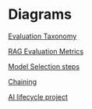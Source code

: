 # Diagrams 



[Evaluation Taxonomy](https://viewer.diagrams.net/?tags=%7B%7D&highlight=0000ff&edit=_blank&layers=1&nav=1&title=AI%20Concepts.drawio#R7V1rc5s8Fv41nmk%2FpMP98jEXp%2B1uss026XS7X3ZkkG0aQC7g2O6vXwmQjS4JODbYiem888aIu55zec7RkRjol9HycwJm01vkw3CgKf5yoF8NNE1VdAv%2FIS2rosVSyoZJEvhFk7JpuA%2F%2BQnpm2ToPfJiWbUVThlCYBTO20UNxDL2MaQNJghbsYWMU%2BkzDDEyg0HDvgVBs%2FRn42bRs1RRls%2BMLDCZTemuXvk8E6NFlQzoFPlpUmvThQL9MEMqKX9HyEoak99iOuX5m7%2FrJEhhnTU4Y%2FsuLbn4pmfX78uwbgP%2F8NlHHZ%2BVVnkA4L9%2B4fNhsRbtgkqD5TLwZPRMmGVzKsAAjeoXN22I5gSiCWbLCx5VnlXcsBUS17WJ7UeluWy0Pmla62tHLI0GJ8WR96U0v4B9lR8g75U%2F6v9vHhf3v%2Fwaprf8ezhfq%2BJekU4bkN8gCFA80C0SzgX4Rj1LyB2%2BH%2BIEu%2FOAJ%2F5yQnw9giWIUregu%2FAyVvUL%2F4u4j7dMswg95peKfIAwmMf7t4c6GCW4gnRxgoTwvd0SB75PTLxKYBn%2FLjlbw9gwFcZZ3h3kxMK%2FIteYZSgu1IpdOswQ9wksUInzdqxjF5CrjIAy5JhHvF8WHFwIR7BJezdYEeB1FBNdQWsJWqxd4rKgz8tObJ%2BHqIgHeIyQALaZBBu9nwCP7FtjcsaBhLYl96JdbIRjB8A73fC4z%2BlUIx1kFyBtu9xpQCn1SdMXzyO8doCULxlodBbg0CVym3hZeuoDXA0gfyZ0mMUpx3xBTi%2B8UeOmJatba13LIOaIdNSTQtYac0Wvay36P9nyNblltAWSKbi7GQjwjz3hG%2F639Xem85N4vnYGYgdb6Mye85oKo4FnZ1eeEG1DF2xxCHeMtBOk8gfigeezhXgRY4cijBOTKUcksZwn0A690xNS7Fnen7lXwx5hjpdg4KNzb8W%2BmkOdL4DiIsWzlQKb5bRQ0xv%2BD9OTLnOFEWB6CeELo6BRunis%2Fc5agERgFYZA%2Fvh9gyxCM5sUzY7Ax1vSsLJmTP8QwPNOxPHcQXu4OJrMQLot7ySFTvmDaie9ciAQQezNdP1BMLCah2I8QP%2Bz1AiX%2BJ7x9gxYYNHx89WbplLBrTRnBLCv2rrFJm75OY4PNafXbN9eayZprXbAFlt6lMbAFY%2FDhYQpTmMdRcCMztew3IAoeg7AQlzFKIoDV%2BePeJeKALnyM4uy%2BfEZJGLYnf66yAmKI3kLqz1tjzs5zTOx%2BBr1gnDOxTZx04mzM5ciYaYroWV2yMbdnY1vZ47X61bAzVWsLMVUVEIL%2BBFLDg5JsiiYIW9rhprWCBlGTzTE3CM1KiH5jf70qM21Ea1g4t%2BvfFM0TD770EmXvkCd%2FEYYEhthuPLFpN1mflqfeEQuwgc%2BwOfg0k71EBpIJzMqzOGTWj7EDWIqgX5chyt0nzAEhb5jOsF2EEnJ0ypZS45GTKJ5qdmkqVf09KJ7WjeJZh1Y8MaF3EzwSvfNCkKaEl5R52zwuC2H0qde%2Fqv4ZllGvf3an%2Bidmjr4SiQtItAlBusojVPK7YJuwCF9zY1sxssooPzABfs428ojk9mZQSRf2YlDRY0uvFQO9U8aqWu%2FBDJsd8R8ub78eVuvKDIvJxG8zkkPq6c929EdTJOOf3dIf5z3onX0Y%2BtO53ol5u5L%2BPBSp3AmMYVIyoFPWM8NtoGeyjGt7etanZGooCT8WbWkCZN2mZLT3kJLROkrJqIrB4ed0GxpqYk7m62aoi%2FKRPCCAlTEwMoBRcpbxPPaK2IEMeenXPXVh9JNPctuSlKnbpUmlFrQ6RjEFWQ4xiDcQ0%2FHPBUoeSes4QZEAN75MABeztXSeLM6iIkuA1mWWuD2g30NsSMd82zbEDje0gUlrt3ZYrOG6D6IgBEmhZlFR%2BCErGuitbcXaqiyKpsiGuiWwmhjz%2FyyKSHLnmafopuCJNH3Ode8hmefFLx8SOIa4fzyyywcZ%2BCipI5Bk%2BAZMScGgrMyhxhxMQBCnWa55%2BAWneXnO2y0yaEuOBGtgiIGQ1Ji3V5IrVhYIEJ10IIQDGovFTBK8yiBrUffF4PXLPMqLAMsaECzLvf1mQNQbZCA6ZVG6GCANl8AjJvQWZN60B5ADkB0ikVnOTsMdXZyocgOXpLdx4z0ECYHwtCGjHIVC5khIk9IlZsZ7iFz0shdbTyEZdLrQugiy29CFvmg1dIHYzeXzTnjjuFY5gct%2BGEYj6PtFwfgm9vnY81OpmWUDHd2R%2BMlOK191MdDpCSqDmc4PP%2BvNCGp7qXo68biC2flsliDgTfshaA49Q6kPCbslNuKoZq9wLGS8wikiselY4cQo%2FhJ3dlZJw0hmMo0SvqV2xtP1%2FO%2FfFQ1RCpf6YegHhDZcBWm21WyTfT5XfDZJQNTPdBJl1TU4WZU4dJl9cVuTVTF7cdvPIZZ4Al3ixzstAjTEFEXvCVjI%2BImEWjPq1dpMQkPMSlzcDH9ILOb3bz8%2BDxvb19vhw%2FDb94F2kf%2FX8KRP%2BF8fZb1SbGQ22W7NJhsCIm8wMULXKMrTEi8d2FFdsKrzdW9utxkUw9wJVvV1sJLZ%2Bqv%2FELH4tN78lW%2BadPNqWUpNsbWqbt3BJMAvTnQ%2Bb8Se5WktZXsWGZqhrBUZOky2Z5E5TxKwqhxQmq7nJUrlQ4%2BynOC66Ql66cM3klY8w37l7g1UMddCbrgdWQmLJjrXeVajkZUQr2Q6NVcqFKI9eyOmDi6x4yUrbCjVqpPTdv5c1bruitmD9QSgbnh%2BXwxdg5mlsYql24aAWbfLB0l4%2FvD7w72HErhVZqXK8dETZC4gJ%2Fg9k99SMGRMvj3B2I3yHQeTp9V1rRdnKix6hs1domV%2BTt%2BzmgorCuo4CFmAaoxuW8Ju8uPBNNlQV0PTnrAfJGzdxDfbRTf7VhK9IZHdvzbtBppYkfwjJWuYPcM45lF47pGKtueZwghlGYokniVDnG6geRZiPnq5XrF4e2C2mPams5WDMoXpdJ0xU%2BTn32E5Eed43PhA0y3PgaMx58txuw%2BgM%2FZahMxRORtnWgJkna7HYO4WSu%2BewjFtJolzpnxSdP3Y8jhUsA9gC1%2BVx3EMjjaWfP65yN6ilkN%2BfDtZHFMMC%2B8SFM3Ic4HYJ73IzRCoXZ%2Fwz5xO78pnD1SmAebrhQRZCsNxH2jUrxBCBaB2oZjW6rKok3rTgYaltmIOBP21XYeBz9K6HQiwxHQB%2FVyEOKv6OIINi%2B0x021YsN8aeaIT4E8y2LCaBhv716jdQDuhYIOlFDKF6TTYoEubVbr%2Bc7EeCpmhWEsVvq%2B5wbGzgYPGKwrLCyxJeVenn%2FiwZCEmO%2BH0BYej1jscrofHjgc9T4bJyDFJnUWrU%2FOd2s6XJX%2Fb6%2FyDjLum2Clk5%2BR7T0Tb8oUfPdp8HYRtUTejqUfa%2B2pUu2EkRlX%2FmJNH05Rb%2BSrv%2B9SW8ViTa4tvjSzTalFbXI1VFqMpoWtNW%2BzdIpjdUytFhzOpFfvoSmSovNbrmXFUekYHK6r0A980prkKujgbsz6ihIcUmY7qogmbgy9lOZBmtZFcJuSlhzle5nOABRT4sNCUFNx2Ghbauy1YvYcEraPzVuQNG5F2lo7cvs6Oq8U3VZuTlBYSrrY41fHoszRsXtqWFDJ3m6WxDzLF%2B0iyNHbTYRB77xXQu4EmBo3vNUvDrYkgU5huPz0lhiOvy9IQE3XsfOWQmRqbVlnSZIEk%2Fuk0WeCIYwJcIPpOAk%2BTUznJBOtuA0%2FHPayP2rilX9V93fgop%2BmUCyqfR%2BKjHJGcvdJQar2h3MZQ2gc3lIellCSg0xyWV1o1OisN8PZNNpsqMqUYx6LI9oGtr6JYg62ihKNC0zmu0ME5yJBHBU3D4NB8XfZl33A2TbgcmZelhl2WtV2gZxKlaZ6JrXXBmLGSBcKKLz4XH7Sin08%2Bdn98iHXH7XrarMlW72vND7tiwHL%2BtbiRln9Zuwxf%2BuWlmEQmgyLNYx5uDUY627GfbPgMZBq%2FDIyE%2F0rXG24tR%2BSKRVR3gBjOU%2F%2FQtMZ%2FJlxiIzudLeD2iyXW5F%2F5GX8Nl24zdKMtyCRrJX7dODOFltyftJ4p7CJmpir5onunU%2BZdccTi55Q8cf7lhHme5yEw1pLSnLxQ4tKzUB54rd4XSulLeyT00POxDCZ5i7dd4zXxZpuj%2FW7TYnH3uHIJrjgWdhNEQZZ%2FwZHoKSnVqdXoTUzSq3VD3mRKPi7YrVqv78YsNh6Oz8oParyZT3iOUZxRY6S2hZ%2FFTWfSqUoeLKpUFTE5MFxiVQ0hVVxlQ6tOPGxRXTa1Y8mqdvb02WO8mSCUVQulcGwxLUaY9eH%2FAQ%3D%3D)

[RAG Evaluation Metrics](https://viewer.diagrams.net/?tags=%7B%7D&highlight=0000ff&edit=_blank&layers=1&nav=1&title=AI%20Concepts.drawio#R5ZjBcpswEIafxsd0AGEbji52kkM607EPaXvTwAJqBcsIYZs8fYURBkztTDJO7SQnsx9aCe3%2FC8mMiJds7wTN4m8YAB9ZRrAdkfnIskyDTNRPRcqa3NiuXZNIsKBmRgtW7AmaVE0LFkCuWY0kIpcs60Mf0xR82WNUCNz0m4XIgx7IaAQDsPIpH9JHFsi4ps7YaPk9sChuRjYNfSehTWMN8pgGuOkgshgRTyDK%2BirZesCr6jV1mZnBfTKf%2BfndY%2Fyw%2FLV%2BSovbm7qz25ek7KcgIJXn7ZpYem6ybAoGgaqfDlHIGCNMKV%2B09KvAIg2g6tZQUdvmATFT0FTwN0hZajPQQqJCsUy4vluPWQ10oNEzE9TtciyED6dmpU0rqYjgVIdkutdRrQDABKQoVaIATiVb9x%2BPaidG%2B3Y6dSYELTsNMmSpzDs9f6%2BAaqBXlW3o59NryiRTsy%2FdQYLpnE5QF%2FUzNFFnMi3a%2BeEl3iCf2xvOu%2FAGsS7iDftze8O9Em9YJ71hT04nvJE3xpfwhnKAKH9U%2BV%2FGTfhTd7cL5tteVOroajxlG%2B%2FCU5NnEt7IU3rQNeWFrsRydrdSZFEhVSBMqzObGob5%2BcB%2Frbsqq2xiJmGV0Z1uG3Xu7TspZJx7yFHsckkY%2Br7rKp5LgX%2Bgc4dMiEuCvYfWICRsX%2BGioebNu92c9mttuXptbdqjrDl1ahZ3jrET47hPOkq9QojpQIhZmm9AKLYEDmua%2BuWZ6x%2BGjnOR%2BpuHe6tt%2FKP%2Bzf%2BDbv0bv56%2F%2Fs7x%2Bq9YwjgVTH4YAazDDewKBHAHAniYqnnLj7gCBtvD5QWwjeMrwEMhwJcp5OfeAy6mwNj%2BjwqosP2eUe%2Fd7WchsvgL)

[Model Selection steps](https://viewer.diagrams.net/?tags=%7B%7D&highlight=0000ff&edit=_blank&layers=1&nav=1&title=AI%20Concepts.drawio#R7Vtbc9o4FP41zOw%2BhLElXx%2BB0KRdmGZDdtPum8ACuzEWK4sk9NdXsmXAHJNACZAh8JBYx7rY5zs3fYIabo2frziZhF0W0LiGjOC5hi9rCJkGduQ%2FJZnlEsfQghGPglxkLAS96CctRmrpNApoqmW5SDAWi2hSFg5YktCBKMkI5%2Byp3G3I4qAkmJARBYLegMRQeh8FIsylnm0s5Nc0GoXFyqah74xJ0VkL0pAE7GlJhNs13OKMifxq%2FNyisVJeoZfulzv7m%2FHYbn%2F52m7%2BsL5%2F%2Fvc%2F4yKf7NM2Q%2BavwGki3njq4t3ErFAYDaT%2BdJNxEbIRS0jcXkibnE2TgKppDdla9OkwNpFCUwp%2FUCFm2hjIVDApCsU41neHURy3WMx4tiIeBLTv9aU8FZw90KU72ME%2Blgs186dUj7aC6isq0f1SNuUD%2BlI%2Fcw6o9ATKxlTwmRzIaUxE9FhelWiTHM37zYfesEg%2BDzK0%2ByDPqjs4H6X9x%2FPKkwjCR1TocQv45MXSgyxEGajbAKyf%2BZHEU%2F0WzWkkfUiK0rr825zOgAksAFZoPYWRoL0JyRT4JKPE24D5SLmgz78BJ0RJz%2BLjVWUjHaueFp5vFu4cLnm9Y6xHtoTI1upHx%2FAvqUQ%2B%2B6bG1%2B2i%2BV1PlzUun0utmW69Q7%2FUeOZe8lJHe0cH3g1mDLysra7l0iyR8j5JqXK5rBFTElCehtFE3WGEB%2BmpeCAy3VUX9I1ju6B1TnFv4iHVKc7GDoi65oFznL2F9wmSPpyKu2ELuJtpH93fHIBGlyWRYDxKRqeiecuFtYbpH1vz7sep9VynpHyM3GMr3wPKB7qWO8iJuhxMeTxrcjJ4UDXNa0ovIxSTPo1vWBplwQ1fxnSo5lAajuSut7NyexwFQZbRSByNlIDnupgPaGj5vOPeagPDr9tl0IrUvARaFWYe2hdmPsDs64Qmi2yKnFjpKoge5eVIXer7l0SQ4q5ceqnD%2BjH3%2BSttOqqgYjrRgCapfBbjj%2B7nuxqSr2o0pLGESoTqRi65uulkHt6TL9Gq1%2Bt%2FrltnxSQlyKJsboWhrBgWsBNO0%2Bgn6WcTqSJpotJ7hpDdrNmXaiZZFaV5gWSCIJGwhK5EFC3amwEiBxggDNnI8aAFuvuKGoW5l5Jlhvsbhumh%2FHjeO9mSO96xIzWClEiPcvnu6gFYKrIyxRCZf41PCQwHrYLhWhVg%2BAcF4ygESW3Pey2Eq4HYca%2BFLRvQicgsgtqBdlsIch2Nm8%2FKY5hSjfKk03QfjOoFeVso34Dug6x5mbPsQMjflwNZm9edw5g%2BN9SZSsb8BfrychCTNI0G66pOY1eHgRpd0pddEW0K2Y7u4puAjFplJnJPBr4CpwJ5zCsOxg7ldpDkOOOsB3iABgHobAq06YEQ6xsHDrCQQLml%2F09pKgDg66t3uWcQsqI5pfrd9qA7w%2Fq96FIKvs56k9ot%2BELG5ZamE5bt1z4yVqYFWGHfgIdxLjokWJChuQ%2BZLvrTrGaJ1D9VzeBPHxs%2FbIG9gmd4RWFT2rpVFTt7gxASNmuT4Ick2RzXLYFWyXBUZOL5DvzNIcOQ4Wjcti5aVYxXt3Pxz8b82LVcnPSeyGjjEXd8KsLhNP67sfGQ%2ByhhV5xI09h4yFWve%2BH9tTP9doJBxfFR2TgrSHuvIpz43r5sEzJB1zLwG53shD47mv%2FYiNnuCmJFTljOAMYhMwBGALKeIMmQKajOwM2Bs80ScLZdQfThgwIHaaNz6i5FR6%2Fsa7YJT%2FIPnLohtdRt3F1X5LwOHZG4SZNBuNWhWJOxhy2ScV1%2Bznn19bxqY1inF10OcqqFIVd127gCIG3HA7NEaD7ftCEvPBhQezg8Ci9smuBLvpZ77EMuDEmkF%2FRvbKD%2Fd8PDKx4I%2BUuf8qGujY%2Bue8gKnYruTReQcO9A35DYuaN8fNHMv%2FfnkLHSZ9JPJ9V55VY%2BRUTl6HV9z8lmuUwBBmA5FcSQ50ALsPb1%2FWsMeaH2uE%2BDIEpGZzPYTyAA5yTVdlAZCn7DEGRz8VOr%2FKhl8YM13P4F)

[Chaining](https://viewer.diagrams.net/?tags=%7B%7D&highlight=0000ff&edit=_blank&layers=1&nav=1&title=AI%20Concepts.drawio#R7V1fc5s4EP80eWwG9A94TJzmrp12mpn0rnf30sEgbC7Y8mHcOPfpTwIpNgjHNFjI5xinY2uRQOxqd3%2B7kugFHM3Wv%2BThYvqZxTS7AE68voA3FwC4DiT8S1CeKgpxJGGSp3FFcjaE%2B%2FRfqlpK6iqN6VLSKlLBWFakizoxYvM5jYoaLcxz9livlrAsrhEW4YRqhPsozHTqtzQuphXVx86G%2FitNJ1N1Z9eRZ2ahqiwJy2kYs8ctEnx%2FAUc5Y0X1a7Ye0UwwT%2FHltxB9%2FBrcf7%2FL%2F0LF%2FCMef%2Fn%2B%2B7vqYrc%2F0%2BT5EXI6Lw57aSAfrXhS%2FKIxZ58ssryYsgmbh9n7DfU6Z6t5TMVVHV7a1PnE2IITXU78mxbFkxwL4apgnDQtZpk8y58if%2FpDtL%2FEqvinvFxZuFnXSk%2ByVPVVdLAh2j18kfWWbJVH9IV6WA7PMJ%2FQl67nPQufaw1lM8o7ydvlNAuL9Ee9c6EcvpPnehsR8R9SSj8hMWhDYoNwvgdHZdM7lvLuAEcaL%2Bijqok0XS4B9UtUkpatGnJ57sbrRYVOVlQdlMR1bWqJ7OWPMFvJO43YbJHRNSd%2BDZcPmmQ2fBdMfJymBb1fhCUnHrljrPM4YfNCCkA843WSZtmIZSwvrwWTJAFRxOmTPIxTzvbauTgghJ9bFjl7oFtnYjImmDxL8AfNC7p%2BhQx1lqurEFJXB78qPm7cIlLefrrlEoljSEjk7HwaTqWLXkGbeuVpelVpk%2BNqsqxLao9GtWjK7e1oFAQG9QE4XsM9QE0hXAX%2BBlEI%2FxQdRmDIt9eFB51gUN8e7FIEHVEfvSJAcGyKoIJHa64BHJVvcFXgvM85AGLTOahu6kqhBy1HrxQIHZ1SWAnWjY%2Ftvnim3T8A0vAPBA%2FqH1yo6cIFIFkhkP8inNfESP5ZiRzSNR%2FBxbtq9F%2FxCnMmNWFTg%2F%2BaiO%2B7nEczRZlKE6k5VtoGhcOqu%2FBeVzeqWryggF0CnnqAE4fUT3YEOB4NCXXaAhwS%2BXScDAjoACbdVBb6plT2JFMAbuccgNVMmasnAT59%2BqwJZPlAi2gqub0Q9qDsCL7mf3ysjKp%2FmFcdCYqABjqxjebpRFevxr%2Fctjs0iW00Tye6ejVRUr2uE9toHtZ73GzttrR2G635Hx%2B8qyJL59wIqNy%2BI7MnW2aBf26FVJtGxnGvfP%2BmzZAk5cHPxOFy%2Bqwowp6kEVeTcEyzO7ZMi5TN%2BbkxKwo226pwlaUTcaIQ6nQdylLEdYPmO%2FM8LlBlOXLELcPlonqsJF2Lflwvp%2BFCnJytJ2I25TJ8XKLLnFYa9SES%2FbnmxepXvdaYxjmLHkyaRxhc4oZT1A0kxrp9xNiUilpJARm3j11zOaBvjrRsepXn4dNWBWnDdofOANRGAZZe6rZjfeiRhuCrHhwWP%2BmZpi%2BrYrEqWnNN%2FILpYkn3AxljuoWcGo9QgDtpFvRMaZav8a8H25qmuTx0U35bHibZ7NVndADQc9gA6mwGyBSb9TzQIDAfvGGYD6Fbt0dux8jcGMwHVtJVpt3YYbyT7k4CWDeVSmEHisxVj7dU9sO8dCxvQXXqvIfYs606J5nUUkN6PwLsu%2FKhH%2FP1JNU5Qj5HyG82QoYEX4J6iIwUdLQVIgMrKcTNVFhtHmyzZMLSTJiSzn7D6ls1rHrq8Tl6bXF4tqNXMe69%2BrjHWAfVgwawgGgsHCSygm84skJeY9IM6cZvYHjonSQ87Guc2iMrDIO678KNtIfpyErPOb2ZyAp5dd5DX89MDaw6wSmqDnQ6AgBodf2x6uY5sjpHVufISswxuVpkpeCkrchKpZHbQHrLLhvbIF2wsAnS%2FW7BqTGQDoHGwh7hzbHMMiEVo6lZJuXbbc0ywf%2Fjpq%2B9Hho57VLovTI8aJoaz21MMVRG0RgQhkhTCxVwHhAJJ1h82pHwuPy0IuHyMJlMAKTJf6LgkLW1sxDb0KDX7jVqhjyY%2BjFqF3TgxQ6P2lsE7YMx3BK0QUhOuiq81a1LUE8olZC8ZTnJGZafYfmbgOUA6b4S6bYa%2BbqpRqbyFtBKyu9ApjrxI7pr6y8Nybh96%2B%2FYxwgPMX2ikk37TTWyaqr1RGJlqvXg4myqhzbVOwb87kF9mib5JQU3Bq0JOD5zbSXNfKy7%2BJU09htYqwt%2FVDc1A6snGs4G1rKBTaIY%2BG0GNvaCsfOmDGyShNhxDBpYpC8A8pC%2BEGJQA4ta1u0fr4EtS3c0T%2FnDi3E0iNVV%2Bbb9k4J998e%2FbsONr2XEPLmZe9eeG%2BDBPU3MbLtBLen782B75WCzugQN6Wt7D7GBykRq0kRew2uqjw%2F1pe4YtNhxYwLRJwUOsSbQRALCROTiHJ9AXlik2WP%2Bdxd%2BewnP7MZ25pAOvGzKQ5%2FlHFYeJ7kZGPV9B8IOTBFoAMF13MZlTL%2FfUt%2Bje0OjdCkCjqYke0108sNvDYEg4XyIh3UkgXoPz%2FZqgKBFUdSc4%2BEVxcp74rZAmkv8Gky7dHxyjFANdd2G1VtJ%2B8nTdgoNeeTi2GE36gq77cpSvVfcmiy9EnJv6yb2jlKeXXfyWJanvkjwNuWi4aSr%2BfKRs%2BvVQNEY1oZaEotDA32xZesKHPTzSwV5cfMS%2FApbbP4rAfj%2BPw%3D%3D)

[AI lifecycle project](https://viewer.diagrams.net/?tags=%7B%7D&highlight=0000ff&edit=_blank&layers=1&nav=1&title=AI%20Concepts.drawio#R7VrZbts6EP0aA%2B1DA1GytsfYsdMWLhrAtyhw32iJlthIokHRW7%2F%2BkiK1UnYTxEuK6wRBpMPF5Jw5MxwmA2uc7h4pXMXfSIiSgWmEu4H1MDBNYFgO%2FyWQvUQ%2BDf2hRCKKQ4kZNTDHv1E5VKFrHKJcYRJihCQMr9pgQLIMBayFQUrJtt1tSZKwBaxghDRgHsBER3%2FikMUS9Wyjxj8jHMXlJwNDtaSw7KyAPIYh2TYgazKwxpQQJp%2FS3Rglwnptu0wPtFYLoyhjLxkw%2Bf4duL%2B8rzP6ZeM%2FTv8N7%2FfBJ9tXi2P7csco5AZQr4SymEQkg8mkRkeUrLMQiWkN%2Flb3mRGy4iDg4C%2FE2F6xCdeMcChmaaJa9aWr3eRkTQN0bL2e7CgW2RipdvyISIoY3fMOFCWQ4U2bRaicIar6VUOfCOZrMQ3luaZhySHKb4Hrme05GKQRYmpYbXb%2B0FhHDRVkvIYYtdENTNZqEz8yRiHOuOFNY%2FZN461mRZh4G2OG5itYWHPLxflCBjaIMrQ7atqy1elYyFYW2tY6AaXzxw2NOMZhNlpmfK3N3OHf5cylIaQrHduYdWqvf5Ody3U3fHM%2B%2FefqDmlZ9rvzSOcv88iTO1p%2FeHXLvHOt8FputOHCTxQtETcZNxCX5DrDWTQwHZgKR80W%2Baoy7BVd3Cm995iL%2B%2BCCHu7Y1%2FDwEOZxZfY3uPvwQu7eSZWe2aHj3N4%2B1LxdY61hXeGPmB%2BBZ3CBkieSY4ZJxtsWhDGS8g4wwZEAAm5xRDmQiJ4jGDxHBbVjkhBaTGsti6%2FGpPdqLBNUj3JGyXN1sjYrpDGDYXjGVPhJdYA2mh6gWlZiG%2BkuEmXIHSa5e4d5SZDfhSRYp3yZ%2BWkEOPTaTPqGrj%2FbuaT%2BHI3aH1lBR3FODCGDGtV8r6ytJ43QLlspDkMpXZTj33BRTCVMvxI%2BW2zKHg3sBzEXV2suhQs0PjOSiVmWOEk60AnIMbvkOJ4eHH2dHNM5FzmuRs6McGuZBllW5DiJICPEG%2F4YiccPc5SI5vl6hegG5yj8qCciOYqvqjHwf0u0Z7n6QQ9YOtPDsx2Jr1JHnyoNXqiotnzzynlQL6o12vJnxIK45GTNEl5xj6vLJQEuScYa%2BYl%2FT8UaRjz3hBjVbT0S4N0nLrDd0SG9tNLaH%2FNwf07VNN7wGLF25U7ALN%2FV5sVHwnwlN7rEO7EOKXtEJxuZQ6XSO%2BkWbvPhqROt5XROuj7QM215rmlK3PXOJHG3p%2BpNYZJwE3MHEjY9EtGrUC7ubhCkorq4RfUO5d3ixuur362eBH62sO7q8eFd1%2B8uuFAktzqR%2FNL1e7nRhhh57BIS%2FDAV5ociVH7skWJXc%2BpPFi8SXis1tJUz4q47lj9cReZYIHem3QP2Ya4OAr0b%2FwX6PqEL9mGuDgK9m3grV90G%2BzDX1lfcHQ16RoPO6CLsvCrTdlKqAe4976Gvdqyqz3eXV3tzKI%2FOhcK%2FBGI9IljLp3avBQopCZ5PdJQ2tEtTvWgqq95WzD1bnr3KjdIbYu6F7kwd4F455up3plMuWXlbWpxsyr%2F%2FAo3BW%2Bi8dOhsh8jlMgh8vy9EWo7lW%2BEtRB4OkbZ%2B6X7tEKnfKx1Q4h%2Fq25sSL67EIEB2cSS5KfHVSnSdbgo8nxL5a%2F2%2FOTKF1v%2FiZE3%2BAw%3D%3D)

